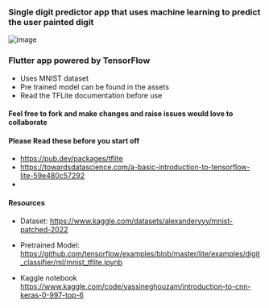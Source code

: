### Single digit predictor app that uses machine learning to predict the user painted digit 

![image](https://user-images.githubusercontent.com/76849575/208238743-5c8eeff2-8a39-4381-9be6-a79d92698059.png)


### Flutter app powered by TensorFlow
  
  - Uses MNIST dataset 
  - Pre trained model can be found in the assets
  - Read the TFLite documentation before use

#### Feel free to fork and make changes and raise issues would love to collaborate

#### Please Read these before you start off
 - https://pub.dev/packages/tflite
 - https://towardsdatascience.com/a-basic-introduction-to-tensorflow-lite-59e480c57292
 - 

#### Resources
 - Dataset:
 https://www.kaggle.com/datasets/alexanderyyy/mnist-patched-2022  
 
 -  Pretrained Model:
 https://github.com/tensorflow/examples/blob/master/lite/examples/digit_classifier/ml/mnist_tflite.ipynb

 - Kaggle notebook
 https://www.kaggle.com/code/yassineghouzam/introduction-to-cnn-keras-0-997-top-6
